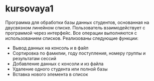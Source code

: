 # kursovaya1

Программа для обработки базы данных студентов, основанная на двусвязном линейном списке. Пользователь взаимодействует с программой через интерфейс. Все операции выполняются с использованием списков.
Реализованы следующие функции:
- Вывод данных на консоль и в файл
- Сортировка по фамилии, году поступления, номеру группы и результатам сессий
- Добавление данных с консоли и из файла
- Удаление одного студента или полной базы
- Вставка нового элемента в список

